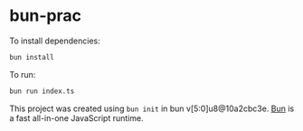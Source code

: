 # bun-prac

To install dependencies:

```bash
bun install
```

To run:

```bash
bun run index.ts
```

This project was created using `bun init` in bun v[5:0]u8@10a2cbc3e. [Bun](https://bun.sh) is a fast all-in-one JavaScript runtime.
